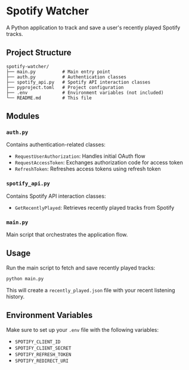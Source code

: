 # Spotify Watcher

A Python application to track and save a user's recently played Spotify tracks.

## Project Structure

```
spotify-watcher/
├── main.py          # Main entry point
├── auth.py          # Authentication classes
├── spotify_api.py   # Spotify API interaction classes
├── pyproject.toml   # Project configuration
├── .env             # Environment variables (not included)
└── README.md        # This file
```

## Modules

### `auth.py`
Contains authentication-related classes:
- `RequestUserAuthorization`: Handles initial OAuth flow
- `RequestAccessToken`: Exchanges authorization code for access token
- `RefreshToken`: Refreshes access tokens using refresh token

### `spotify_api.py`
Contains Spotify API interaction classes:
- `GetRecentlyPlayed`: Retrieves recently played tracks from Spotify

### `main.py`
Main script that orchestrates the application flow.

## Usage

Run the main script to fetch and save recently played tracks:

```bash
python main.py
```

This will create a `recently_played.json` file with your recent listening history.

## Environment Variables

Make sure to set up your `.env` file with the following variables:
- `SPOTIFY_CLIENT_ID`
- `SPOTIFY_CLIENT_SECRET`
- `SPOTIFY_REFRESH_TOKEN`
- `SPOTIFY_REDIRECT_URI`
